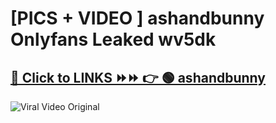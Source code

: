 
 # [PICS + VIDEO ] ashandbunny Onlyfans Leaked wv5dk

## <h2><a href="https://clipsfans.com/ashandbunny&ref=git">🔗 Click to LINKS ⏩⏩ 👉 🟢 ashandbunny </a></h2>

<a href="https://clipsfans.com/ashandbunny&ref=git" rel="nofollow" data-target="animated-image.originalLink"><img src="https://i.ibb.co.com/xMMVF88/686577567.gif" alt="Viral Video Original" style="max-width: 100%; display: inline-block;" data-target="animated-image.originalImage"></a>

